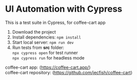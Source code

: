 # UI Automation with Cypress

This is a test suite in Cypress, for coffee-cart app

1. Download the project
2. Install dependencies: `npm install`
3. Start local server: `npm run dev`
4. Run tests from **src** folder:  
   `npx cypress open` for test runner  
   `npx cypress run` for headless mode  

coffee-cart app: (https://coffee-cart.app/)  
coffee-cart repository: (https://github.com/jecfish/coffee-cart)
